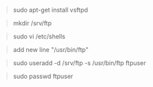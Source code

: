 >sudo apt-get install vsftpd

>mkdir /srv/ftp

>sudo vi /etc/shells

>add new line "/usr/bin/ftp"

>sudo useradd -d /srv/ftp -s /usr/bin/ftp ftpuser

>sudo passwd ftpuser
